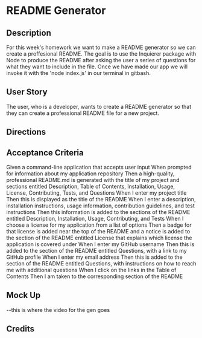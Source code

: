 # README Generator

## Description
For this week's homework we want to make a README generator so we can create a proffesional README. The goal is to use the Inquierer package with Node to produce the README after asking the user a series of questions for what they want to include in the file. Once we have made our app we will invoke it with the 'node index.js' in our terminal in gitbash. 

## User Story
The user, who is a developer, wants to create a README generator so that they can create a professional README file for a new project.

## Directions

## Acceptance Criteria 
Given a command-line application that accepts user input
When prompted for information about my application repository
Then a high-quality, professional README.md is generated with the title of my project and sections entitled Description, Table of Contents, Installation, Usage, License, Contributing, Tests, and Questions
When I enter my project title
Then this is displayed as the title of the README
When I enter a description, installation instructions, usage information, contribution guidelines, and test instructions
Then this information is added to the sections of the README entitled Description, Installation, Usage, Contributing, and Tests
When I choose a license for my application from a list of options
Then a badge for that license is added near the top of the README and a notice is added to the section of the README entitled License that explains which license the application is covered under
When I enter my GitHub username
Then this is added to the section of the README entitled Questions, with a link to my GitHub profile
When I enter my email address
Then this is added to the section of the README entitled Questions, with instructions on how to reach me with additional questions
When I click on the links in the Table of Contents
Then I am taken to the corresponding section of the README

## Mock Up
--this is where the video for the gen goes 

## Credits 
